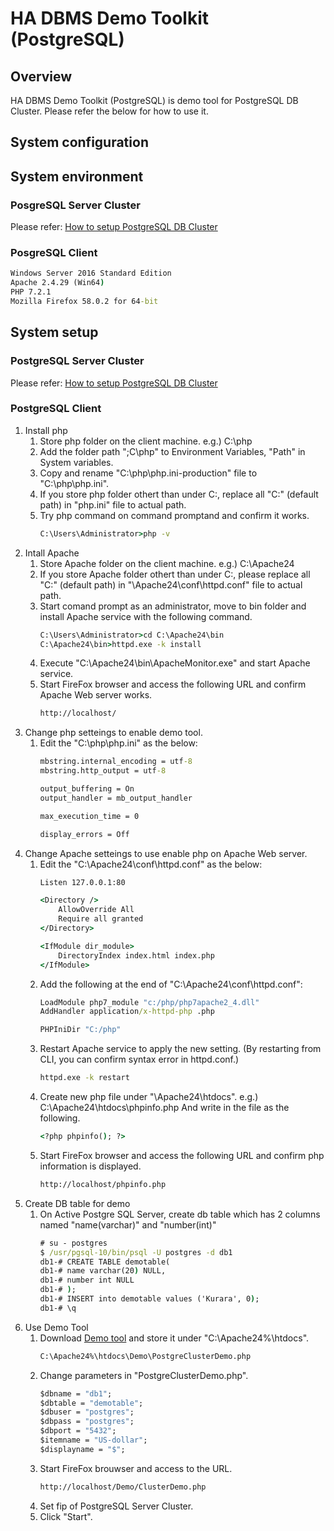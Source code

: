# HA DBMS Demo Toolkit (PostgreSQL)

## Overview
HA DBMS Demo Toolkit (PostgreSQL) is demo tool for PostgreSQL DB Cluster.
Please refer the below for how to use it.

## System configuration


## System environment
### PosgreSQL Server Cluster  
Please refer: [How to setup PostgreSQL DB Cluster](https://github.com/Igaigasuru/EXPRESSCLUSTER/blob/master/PostgreCluster_setup.md "Title")
### PosgreSQL Client  
```bat
Windows Server 2016 Standard Edition  
Apache 2.4.29 (Win64)  
PHP 7.2.1  
Mozilla Firefox 58.0.2 for 64-bit  
```
	
## System setup  

### PostgreSQL Server Cluster  
Please refer: [How to setup PostgreSQL DB Cluster](https://github.com/Igaigasuru/EXPRESSCLUSTER/blob/master/PostgreCluster_setup.md "Title")

### PostgreSQL Client  

1. Install php  
	1. Store php folder on the client machine.
		e.g.) C:\php
	1. Add the folder path ";C\php" to Environment Variables, "Path" in System variables.
	1. Copy and rename "C:\php\php.ini-production" file to "C:\php\php.ini".
	1. If you store php folder othert than under C:, replace all "C:\" (default path) in "php.ini" file to actual path.
	1. Try php command on command promptand and confirm it works.
		```bat
		C:\Users\Administrator>php -v
		```
1. Intall Apache  
	1. Store Apache folder on the client machine.
		e.g.) C:\Apache24
	1. If you store Apache folder othert than under C:, please replace all "C:\" (default path) in "<Install path>\Apache24\conf\httpd.conf" file to actual path.
	1. Start comand prompt as an administrator, move to bin folder and install Apache service with the following command.
		```bat
		C:\Users\Administrator>cd C:\Apache24\bin
		C:\Apache24\bin>httpd.exe -k install
		```
	1. Execute "C:\Apache24\bin\ApacheMonitor.exe" and start Apache service.
	1. Start FireFox browser and access the following URL and confirm Apache Web server works.
		```bat
		http://localhost/
		```
1. Change php setteings to enable demo tool.
	1. Edit the "C:\php\php.ini" as the below:  
		```bat  
		mbstring.internal_encoding = utf-8
		mbstring.http_output = utf-8
		
		output_buffering = On
		output_handler = mb_output_handler
		
		max_execution_time = 0
		
		display_errors = Off
		```
1. Change Apache setteings to use enable php on Apache Web server.
	1. Edit the "C:\Apache24\conf\httpd.conf" as the below:  
		```bat  
		Listen 127.0.0.1:80
		
		<Directory />
		    AllowOverride All
		    Require all granted
		</Directory>
		
		<IfModule dir_module>
		    DirectoryIndex index.html index.php
		</IfModule>
		```
	1. Add the following at the end of "C:\Apache24\conf\httpd.conf":
		```bat
		LoadModule php7_module "c:/php/php7apache2_4.dll"
		AddHandler application/x-httpd-php .php
		
		PHPIniDir "C:/php"
		```
	1. Restart Apache service to apply the new setting. (By restarting from CLI, you can confirm syntax error in httpd.conf.)
		```bat
		httpd.exe -k restart
		```
	1. Create new php file under "<Apache installation path>\Apache24\htdocs".
		e.g.) C:\Apache24\htdocs\phpinfo.php
		And write in the file as the following.
		```bat
		<?php phpinfo(); ?>
		```
	1. Start FireFox browser and access the following URL and confirm php information is displayed.
		```bat
		http://localhost/phpinfo.php
		```
1. Create DB table for demo
	1. On Active Postgre SQL Server, create db table which has 2 columns named "name(varchar)" and "number(int)" 
		```bat
		# su - postgres
		$ /usr/pgsql-10/bin/psql -U postgres -d db1
		db1-# CREATE TABLE demotable(
		db1-# name varchar(20) NULL,
		db1-# number int NULL
		db1-# );
		db1-# INSERT into demotable values ('Kurara', 0);
		db1-# \q
		```
1. Use Demo Tool
	1. Download [Demo tool](https://github.com/Igaigasuru/EXPRESSCLUSTER/blob/master/tool/PostgreClusterDemo.php "Title") and store it under "C:\Apache24%\htdocs\".
		```bat
		C:\Apache24%\htdocs\Demo\PostgreClusterDemo.php
		```
	1. Change parameters in "PostgreClusterDemo.php".
		```bat
		$dbname = "db1";
		$dbtable = "demotable";
		$dbuser = "postgres";
		$dbpass = "postgres";
		$dbport = "5432";
		$itemname = "US-dollar";
		$displayname = "$";
		```
	1. Start FireFox brouwser and access to the URL.
		```bat
		http://localhost/Demo/ClusterDemo.php
		```
	1. Set fip of PostgreSQL Server Cluster.
	1. Click "Start".
